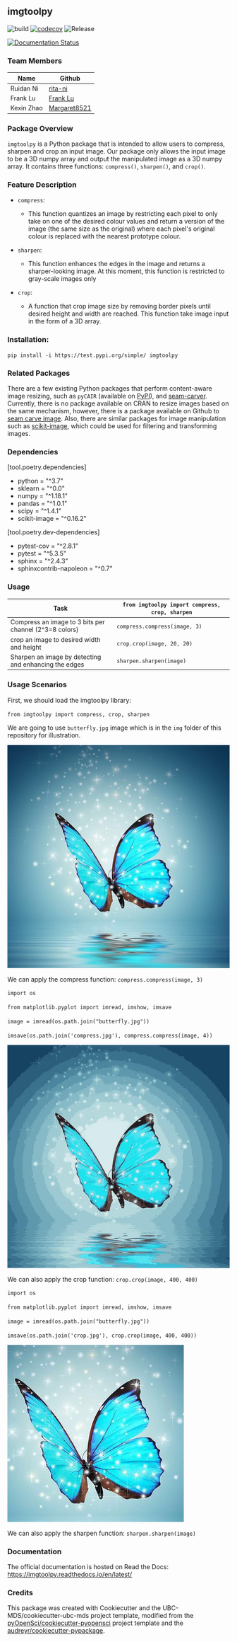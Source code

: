 ## imgtoolpy 

![build](https://github.com/UBC-MDS/imgtoolpy/workflows/build/badge.svg) [![codecov](https://codecov.io/gh/UBC-MDS/imgtoolpy/branch/master/graph/badge.svg)](https://codecov.io/gh/UBC-MDS/imgtoolpy) ![Release](https://github.com/UBC-MDS/imgtoolpy/workflows/Release/badge.svg)

[![Documentation Status](https://readthedocs.org/projects/imgtoolpy/badge/?version=latest)](https://imgtoolpy.readthedocs.io/en/latest/?badge=latest)


### Team Members

|Name    |  Github   |
|---------|---------------------|
|Ruidan Ni |  [rita-ni](https://github.com/rita-ni)|
|Frank Lu|  [Frank Lu](https://github.com/franklu2014)|
|Kexin Zhao| [Margaret8521](https://github.com/Margaret8521)|


### Package Overview

`imgtoolpy` is a Python package that is intended to allow users to compress, sharpen and crop an input image. 
Our package only allows the input image to be a 3D numpy array and output the manipulated image as a 3D numpy array. It contains three functions: `compress()`, `sharpen()`, and `crop()`. 


### Feature Description

- `compress`:
  - This function quantizes an image by restricting each pixel to only take on one of the desired colour values
  and return a version of the image (the same size as the original) where each pixel's original colour is replaced with the nearest prototype colour.
  

- `sharpen`:
  - This function enhances the edges in the image and returns a sharper-looking image.  At this moment, this function is restricted to gray-scale images only 
  
- `crop`:
  - A function that crop image size by removing border pixels until desired height and width are reached. This function take image input in the form of a 3D array.



### Installation:

```
pip install -i https://test.pypi.org/simple/ imgtoolpy
```

### Related Packages

  There are a few existing Python packages that perform content-aware image resizing, such as `pyCAIR` (available on [PyPI](https://pypi.org/project/pyCAIR/)), and [seam-carver](https://pypi.org/project/seam-carver/). Currently, there is no package available on CRAN to resize images based on the same mechanism, however, there is a package available on Github to [seam carve image](https://github.com/vgorte/SC-Package-R).  Also, there are similar packages for image manipulation such as [scikit-image](https://github.com/scikit-image/scikit-image), which could be used for filtering and transforming images. 

### Dependencies

[tool.poetry.dependencies]
- python = "^3.7"
- sklearn = "^0.0"
- numpy = "^1.18.1"
- pandas = "^1.0.1"
- scipy = "^1.4.1"
- scikit-image = "^0.16.2"

[tool.poetry.dev-dependencies]
- pytest-cov = "^2.8.1"
- pytest = "^5.3.5"
- sphinx = "^2.4.3"
- sphinxcontrib-napoleon = "^0.7"


### Usage

|Task    |  `from imgtoolpy import compress, crop, sharpen`   |
|---------|---------------------|
|Compress an image to 3 bits per channel (2^3=8 colors)|  `compress.compress(image, 3)` |
|crop an image to desired width and height  |  `crop.crop(image, 20, 20)`|
|Sharpen an image by detecting and enhancing the edges|  `sharpen.sharpen(image)`|

### Usage Scenarios

First, we should load the imgtoolpy library:

`from imgtoolpy import compress, crop, sharpen`

We are going to use `butterfly.jpg` image which is in the `img` folder of this repository for illustration.

![](img/butterfly.jpg)

We can apply the compress function:
`compress.compress(image, 3)`

```
import os

from matplotlib.pyplot import imread, imshow, imsave

image = imread(os.path.join("butterfly.jpg"))

imsave(os.path.join('compress.jpg'), compress.compress(image, 4))
```
![](img/compress.jpg)


We can also apply the crop function:
`crop.crop(image, 400, 400)`

```
import os

from matplotlib.pyplot import imread, imshow, imsave

image = imread(os.path.join("butterfly.jpg"))

imsave(os.path.join('crop.jpg'), crop.crop(image, 400, 400))
```
![](img/crop.jpg)

We can also apply the sharpen function:
`sharpen.sharpen(image)`









### Documentation
The official documentation is hosted on Read the Docs: <https://imgtoolpy.readthedocs.io/en/latest/>

### Credits
This package was created with Cookiecutter and the UBC-MDS/cookiecutter-ubc-mds project template, modified from the [pyOpenSci/cookiecutter-pyopensci](https://github.com/pyOpenSci/cookiecutter-pyopensci) project template and the [audreyr/cookiecutter-pypackage](https://github.com/audreyr/cookiecutter-pypackage).
